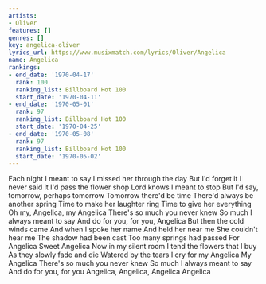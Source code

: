 ```yaml
---
artists:
- Oliver
features: []
genres: []
key: angelica-oliver
lyrics_url: https://www.musixmatch.com/lyrics/Oliver/Angelica
name: Angelica
rankings:
- end_date: '1970-04-17'
  rank: 100
  ranking_list: Billboard Hot 100
  start_date: '1970-04-11'
- end_date: '1970-05-01'
  rank: 97
  ranking_list: Billboard Hot 100
  start_date: '1970-04-25'
- end_date: '1970-05-08'
  rank: 97
  ranking_list: Billboard Hot 100
  start_date: '1970-05-02'
---
```

Each night I meant to say
I missed her through the day
But I'd forget it
I never said it
I'd pass the flower shop
Lord knows I meant to stop
But I'd say, tomorrow, perhaps tomorrow
Tomorrow there'd be time
There'd always be another spring
Time to make her laughter ring
Time to give her everything
Oh my,
Angelica, my Angelica
There's so much you never knew
So much I always meant to say
And do for you, for you, Angelica
But then the cold winds came
And when I spoke her name
And held her near me
She couldn't hear me
The shadow had been cast
Too many springs had passed
For Angelica
Sweet Angelica
Now in my silent room
I tend the flowers that I buy
As they slowly fade and die
Watered by the tears I cry for my Angelica
My Angelica
There's so much you never knew
So much I always meant to say
And do for you, for you
Angelica, Angelica, Angelica
Angelica

